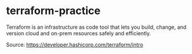 # terraform-practice

Terraform is an infrastructure as code tool that lets you build, change, and version cloud and on-prem resources safely and efficiently.

Source: https://developer.hashicorp.com/terraform/intro
